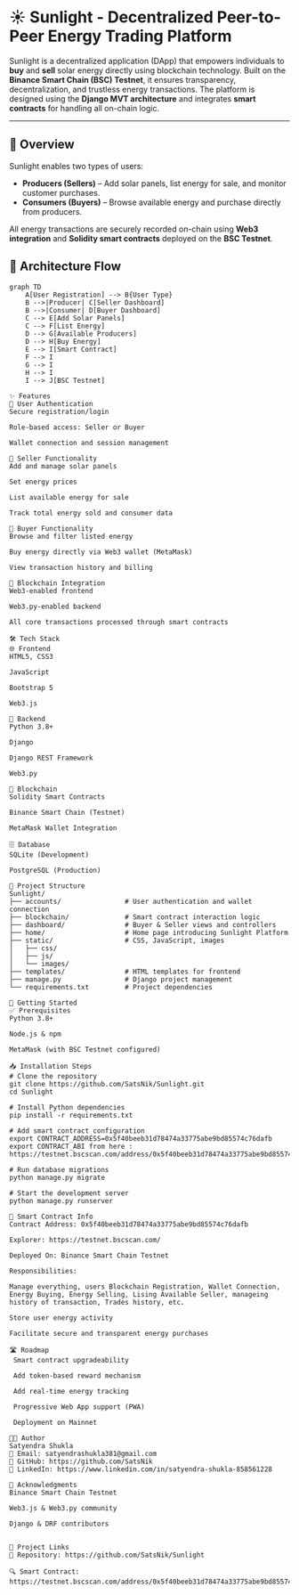 # ☀️ Sunlight - Decentralized Peer-to-Peer Energy Trading Platform

Sunlight is a decentralized application (DApp) that empowers individuals to **buy** and **sell** solar energy directly using blockchain technology. Built on the **Binance Smart Chain (BSC) Testnet**, it ensures transparency, decentralization, and trustless energy transactions. The platform is designed using the **Django MVT architecture** and integrates **smart contracts** for handling all on-chain logic.

---

## 🧭 Overview

Sunlight enables two types of users:
- **Producers (Sellers)** – Add solar panels, list energy for sale, and monitor customer purchases.
- **Consumers (Buyers)** – Browse available energy and purchase directly from producers.

All energy transactions are securely recorded on-chain using **Web3 integration** and **Solidity smart contracts** deployed on the **BSC Testnet**.


## 🔁 Architecture Flow

```mermaid
graph TD
    A[User Registration] --> B{User Type}
    B -->|Producer| C[Seller Dashboard]
    B -->|Consumer| D[Buyer Dashboard]
    C --> E[Add Solar Panels]
    C --> F[List Energy]
    D --> G[Available Producers]
    D --> H[Buy Energy]
    E --> I[Smart Contract]
    F --> I
    G --> I
    H --> I
    I --> J[BSC Testnet]

✨ Features
👤 User Authentication
Secure registration/login

Role-based access: Seller or Buyer

Wallet connection and session management

🛒 Seller Functionality
Add and manage solar panels

Set energy prices

List available energy for sale

Track total energy sold and consumer data

🧾 Buyer Functionality
Browse and filter listed energy

Buy energy directly via Web3 wallet (MetaMask)

View transaction history and billing

🔗 Blockchain Integration
Web3-enabled frontend

Web3.py-enabled backend

All core transactions processed through smart contracts

🛠️ Tech Stack
🌐 Frontend
HTML5, CSS3

JavaScript

Bootstrap 5

Web3.js

🧠 Backend
Python 3.8+

Django

Django REST Framework

Web3.py

🔗 Blockchain
Solidity Smart Contracts

Binance Smart Chain (Testnet)

MetaMask Wallet Integration

🗄️ Database
SQLite (Development)

PostgreSQL (Production)

📂 Project Structure
Sunlight/
├── accounts/                # User authentication and wallet connection
├── blockchain/              # Smart contract interaction logic
├── dashboard/               # Buyer & Seller views and controllers
├── home/                    # Home page introducing Sunlight Platform
├── static/                  # CSS, JavaScript, images
│   ├── css/
│   ├── js/
│   └── images/
├── templates/               # HTML templates for frontend
├── manage.py                # Django project management
└── requirements.txt         # Project dependencies

🚀 Getting Started
✅ Prerequisites
Python 3.8+

Node.js & npm

MetaMask (with BSC Testnet configured)

📥 Installation Steps
# Clone the repository
git clone https://github.com/SatsNik/Sunlight.git
cd Sunlight

# Install Python dependencies
pip install -r requirements.txt

# Add smart contract configuration
export CONTRACT_ADDRESS=0x5f40beeb31d78474a33775abe9bd85574c76dafb
export CONTRACT_ABI from here : https://testnet.bscscan.com/address/0x5f40beeb31d78474a33775abe9bd85574c76dafb

# Run database migrations
python manage.py migrate

# Start the development server
python manage.py runserver

📜 Smart Contract Info
Contract Address: 0x5f40beeb31d78474a33775abe9bd85574c76dafb

Explorer: https://testnet.bscscan.com/

Deployed On: Binance Smart Chain Testnet

Responsibilities:

Manage everything, users Blockchain Registration, Wallet Connection, Energy Buying, Energy Selling, Lising Available Seller, manageing history of transaction, Trades history, etc.

Store user energy activity

Facilitate secure and transparent energy purchases

🛣️ Roadmap
 Smart contract upgradeability

 Add token-based reward mechanism

 Add real-time energy tracking

 Progressive Web App support (PWA)

 Deployment on Mainnet

👨‍💻 Author
Satyendra Shukla
📧 Email: satyendrashukla381@gmail.com
🐙 GitHub: https://github.com/SatsNik
🔗 LinkedIn: https://www.linkedin.com/in/satyendra-shukla-858561228

🙏 Acknowledgments
Binance Smart Chain Testnet

Web3.js & Web3.py community

Django & DRF contributors


🔗 Project Links
📂 Repository: https://github.com/SatsNik/Sunlight

🔍 Smart Contract: https://testnet.bscscan.com/address/0x5f40beeb31d78474a33775abe9bd85574c76dafb
